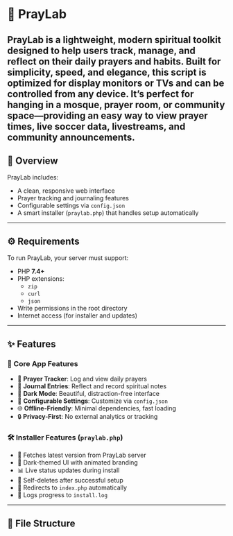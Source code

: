 # 🙏 PrayLab

PrayLab is a lightweight, modern spiritual toolkit designed to help users track, manage, and reflect on their daily prayers and habits. Built for simplicity, speed, and elegance, this script is optimized for display monitors or TVs and can be controlled from any device. It’s perfect for hanging in a mosque, prayer room, or community space—providing an easy way to view prayer times, live soccer data, livestreams, and community announcements.
---

## 📌 Overview

PrayLab includes:

- A clean, responsive web interface
- Prayer tracking and journaling features
- Configurable settings via `config.json`
- A smart installer (`praylab.php`) that handles setup automatically

---

## ⚙️ Requirements

To run PrayLab, your server must support:

- PHP **7.4+**
- PHP extensions:
  - `zip`
  - `curl`
  - `json`
- Write permissions in the root directory
- Internet access (for installer and updates)

---

## ✨ Features

### 🧠 Core App Features

- 📆 **Prayer Tracker**: Log and view daily prayers
- 📝 **Journal Entries**: Reflect and record spiritual notes
- 🌙 **Dark Mode**: Beautiful, distraction-free interface
- 🔧 **Configurable Settings**: Customize via `config.json`
- 🌐 **Offline-Friendly**: Minimal dependencies, fast loading
- 🔒 **Privacy-First**: No external analytics or tracking

### 🛠️ Installer Features (`praylab.php`)

- 📡 Fetches latest version from PrayLab server
- 🎨 Dark-themed UI with animated branding
- 📊 Live status updates during install
- 🧹 Self-deletes after successful setup
- 🔁 Redirects to `index.php` automatically
- 🧾 Logs progress to `install.log`

---

## 📁 File Structure

